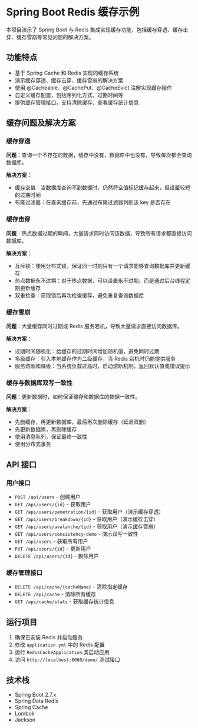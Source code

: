 # Spring Boot Redis 缓存示例

本项目演示了 Spring Boot 与 Redis 集成实现缓存功能，包括缓存穿透、缓存击穿、缓存雪崩等常见问题的解决方案。

## 功能特点

- 基于 Spring Cache 和 Redis 实现的缓存系统
- 演示缓存穿透、缓存击穿、缓存雪崩的解决方案
- 使用 @Cacheable、@CachePut、@CacheEvict 注解实现缓存操作
- 自定义缓存配置，包括序列化方式、过期时间等
- 提供缓存管理接口，支持清除缓存、查看缓存统计信息

## 缓存问题及解决方案

### 缓存穿透

**问题**：查询一个不存在的数据，缓存中没有，数据库中也没有，导致每次都会查询数据库。

**解决方案**：
- 缓存空值：当数据库查询不到数据时，仍然将空值标记缓存起来，但设置较短的过期时间
- 布隆过滤器：在查询缓存前，先通过布隆过滤器判断该 key 是否存在

### 缓存击穿

**问题**：热点数据过期的瞬间，大量请求同时访问该数据，导致所有请求都直接访问数据库。

**解决方案**：
- 互斥锁：使用分布式锁，保证同一时刻只有一个请求能够查询数据库并更新缓存
- 热点数据永不过期：对于热点数据，可以设置永不过期，而是通过后台线程定期更新缓存
- 双重检查：获取锁后再次检查缓存，避免重复查询数据库

### 缓存雪崩

**问题**：大量缓存同时过期或 Redis 服务宕机，导致大量请求直接访问数据库。

**解决方案**：
- 过期时间随机化：给缓存的过期时间增加随机值，避免同时过期
- 多级缓存：引入本地缓存作为二级缓存，当 Redis 宕机时仍能提供服务
- 服务熔断和降级：当系统负载过高时，启动熔断机制，返回默认值或错误提示

### 缓存与数据库双写一致性

**问题**：更新数据时，如何保证缓存和数据库的数据一致性。

**解决方案**：
- 先删缓存，再更新数据库，最后再次删除缓存（延迟双删）
- 先更新数据库，再删除缓存
- 使用消息队列，保证最终一致性
- 使用分布式事务

## API 接口

### 用户接口

- `POST /api/users` - 创建用户
- `GET /api/users/{id}` - 获取用户
- `GET /api/users/penetration/{id}` - 获取用户（演示缓存穿透）
- `GET /api/users/breakdown/{id}` - 获取用户（演示缓存击穿）
- `GET /api/users/avalanche/{id}` - 获取用户（演示缓存雪崩）
- `GET /api/users/consistency-demo` - 演示双写一致性
- `GET /api/users` - 获取所有用户
- `PUT /api/users/{id}` - 更新用户
- `DELETE /api/users/{id}` - 删除用户

### 缓存管理接口

- `DELETE /api/cache/{cacheName}` - 清除指定缓存
- `DELETE /api/cache` - 清除所有缓存
- `GET /api/cache/stats` - 获取缓存统计信息

## 运行项目

1. 确保已安装 Redis 并启动服务
2. 修改 `application.yml` 中的 Redis 配置
3. 运行 `RedisCacheApplication` 类启动应用
4. 访问 `http://localhost:8080/demo/` 测试接口

## 技术栈

- Spring Boot 2.7.x
- Spring Data Redis
- Spring Cache
- Lombok
- Jackson